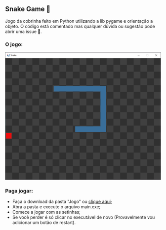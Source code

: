 ## Snake Game :snake:
Jogo da cobrinha feito em Python utilizando a lib pygame e orientação a objeto. O código está comentado mas qualquer dúvida ou sugestão pode abrir uma issue :call_me_hand:.
### O jogo:
![Imagem do jogo](https://raw.githubusercontent.com/frsouzaa/snake-game/master/Game%20Image/Snake.png)
 ### Paga jogar:
 - Faça o download da pasta "Jogo" ou [clique aqui](https://drive.google.com/file/d/1O2LFSVqG07S_rys96u0pPRGwIglY9buq/view?usp=sharing);
 - Abra a pasta e execute o arquivo main.exe;
 - Comece a jogar com as setinhas;
 - Se você perder é só clicar no executável de novo (Provavelmente vou adicionar um botão de restart).